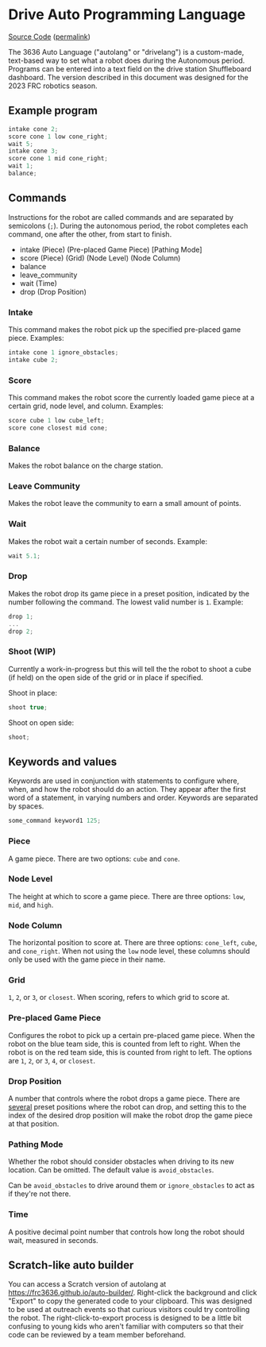 # Drive Auto Programming Language

[Source Code](https://github.com/FRC3636/frc-2023/blob/main/src/main/java/frc/robot/utils/AutoLanguage.java) ([permalink](https://github.com/FRC3636/frc-2023/blob/94c680b3bd4396697c61f67183e001fc52389ddc/src/main/java/frc/robot/utils/AutoLanguage.java))

The 3636 Auto Language ("autolang" or "drivelang") is a custom-made, text-based way to set what a robot does during the Autonomous period. Programs can be entered into a text field on the drive station Shuffleboard dashboard. The version described in this document was designed for the 2023 FRC robotics season.

## Example program

```js
intake cone 2;
score cone 1 low cone_right;
wait 5;
intake cone 3;
score cone 1 mid cone_right;
wait 1;
balance;
```

## Commands

Instructions for the robot are called commands and are separated by semicolons (`;`). During the autonomous period, the robot completes each command, one after the other, from start to finish.

- intake (Piece) (Pre-placed Game Piece) [Pathing Mode]
- score (Piece) (Grid) (Node Level) (Node Column)
- balance
- leave_community
- wait (Time)
- drop (Drop Position)

### Intake

This command makes the robot pick up the specified pre-placed game piece. Examples:

```js
intake cone 1 ignore_obstacles;
intake cube 2;
```

### Score

This command makes the robot score the currently loaded game piece at a certain grid, node level, and column. Examples:

```js
score cube 1 low cube_left;
score cone closest mid cone;
```

### Balance

Makes the robot balance on the charge station.

### Leave Community

Makes the robot leave the community to earn a small amount of points.

### Wait

Makes the robot wait a certain number of seconds. Example:

```js
wait 5.1;
```

### Drop

Makes the robot drop its game piece in a preset position, indicated by the number following the command. The lowest valid number is `1`. Example:

```js
drop 1;
...
drop 2;
```

### Shoot (WIP)

Currently a work-in-progress but this will tell the the robot to shoot a cube (if held) on the open side of the grid or in place if specified. 

Shoot in place:

```js
shoot true;
```

Shoot on open side:

```js
shoot;
```


## Keywords and values

Keywords are used in conjunction with statements to configure where, when, and how the robot should do an action. They appear after the first word of a statement, in varying numbers and order. Keywords are separated by spaces.

```js
some_command keyword1 125;
```

### Piece

A game piece. There are two options: `cube` and `cone`.

### Node Level

The height at which to score a game piece. There are three options: `low`, `mid`, and `high`.

### Node Column

The horizontal position to score at. There are three options: `cone_left`, `cube`, and `cone_right`. When not using the `low` node level, these columns should only be used with the game piece in their name.

### Grid

`1`, `2`, or `3`, or `closest`. When scoring, refers to which grid to score at.

### Pre-placed Game Piece

Configures the robot to pick up a certain pre-placed game piece. When the robot on the blue team side, this is counted from left to right. When the robot is on the red team side, this is counted from right to left. The options are `1`, `2`, or `3`, `4`, or `closest`.

### Drop Position

A number that controls where the robot drops a game piece. There are [several](https://github.com/FRC3636/frc-2023/blob/94c680b3bd4396697c61f67183e001fc52389ddc/src/main/java/frc/robot/Constants.java#L312) preset positions where the robot can drop, and setting this to the index of the desired drop position will make the robot drop the game piece at that position.

### Pathing Mode

Whether the robot should consider obstacles when driving to its new location. Can be omitted. The default value is `avoid_obstacles`.

Can be `avoid_obstacles` to drive around them or `ignore_obstacles` to act as if they're not there.

### Time

A positive decimal point number that controls how long the robot should wait, measured in seconds.

## Scratch-like auto builder

You can access a Scratch version of autolang at <https://frc3636.github.io/auto-builder/>. Right-click the background and click "Export" to copy the generated code to your clipboard. This was designed to be used at outreach events so that curious visitors could try controlling the robot. The right-click-to-export process is designed to be a little bit confusing to young kids who aren't familiar with computers so that their code can be reviewed by a team member beforehand.
